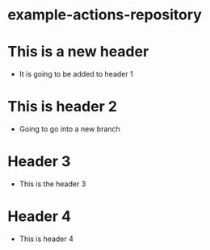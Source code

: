 # example-actions-repository

# This is a new header
- It is going to be added to header 1

# This is header 2
- Going to go into a new branch

# Header 3
- This is the header 3
# Header 4
- This is header 4
